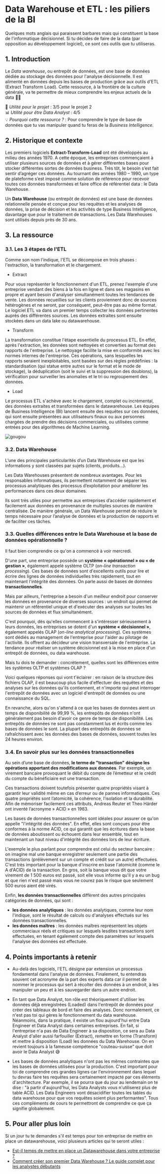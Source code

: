 # Data Warehouse et ETL : les piliers de la BI
Quelques mots anglais qui paraissent barbares mais qui constituent la base de l'informatique décisionnel. Si tu décides de faire de la data (par opposition au développement logiciel), ce sont ces outils que tu utiliseras.

## 1. Introduction
Le *Data warehouse*, ou entrepôt de données, est une base de données dédiée au stockage des données pour l'analyse décisionnelle. Il est alimenté en données depuis les bases de production grâce aux outils d'ETL (Extract Transform Load). Cette ressource, à la frontière de la culture générale, va te permettre de mieux comprendre les enjeux actuels de la data 👻👻

📌 *Utilité pour le projet* : 3/5 pour le projet 2<br/>
📊 *Utilité pour être Data Analyst* : 4/5<br/>
💡 *Pourquoi cette ressource ?* : Pour comprendre le type de base de données que tu vas manipuler quand tu feras de la *Business Intelligence*.

## 2. Historique et contexte
Les premiers logiciels **Extract-Transform-Load** ont été développés au milieu des années 1970. A cette époque, les entreprises commençaient à utiliser plusieurs sources de données et à gérer différentes bases pour stocker différentes sortes de données business. Très tôt, le besoin s’est fait sentir d’agréger ces données. Au tournant des années 1980 – 1990, un type de plateforme s’est imposé comme solution de référence pour recevoir toutes ces données transformées et faire office de référentiel data : le Data Warehouse.

Un **Data Warehouse** (ou entrepôt de données) est une base de données relationnelle pensée et conçue pour les requêtes et les analyses de données, la prise de décision et les activités de type Business Intelligence, davantage que pour le traitement de transactions. Les Data Warehouses sont utilisés depuis près de 30 ans. 

## 3. La ressource

### 3.1. Les 3 étapes de l'ETL

Comme son nom l'indique, l'ETL se décompose en trois phases : l'extraction, la transformation et le chargement.

- Extract

Pour vous représenter le fonctionnement d'un ETL, prenez l'exemple d'une entreprise vendant des biens à la fois en ligne et dans ses magasins en propre et ayant besoin d'analyser simultanément toutes les tendances de vente. Les données recueillies sur les clients proviennent donc de sources hétérogènes et ne seront, par conséquent, peut-être pas au même format. Le logiciel ETL va dans un premier temps collecter les données pertinentes auprès des différentes sources. Les données extraites sont ensuite stockées dans un data lake ou datawarehouse.

- Transform

La transformation constitue l'étape essentielle du processus ETL. En effet, après l'extraction, les données sont nettoyées et converties au format des rapports de l'entreprise. Le nettoyage facilite la mise en conformité avec les normes internes de l'entreprise. Ces opérations, sans lesquelles les rapports seraient inexploitables, sont basées sur des règles prédéfinies : la standardisation (qui statue entre autres sur le format et le mode de stockage), la déduplication (soit le suivi et la suppression des doublons), la vérification pour surveiller les anomalies et le tri ou regroupement des données.

- Load

Le processus ETL s'achève avec le chargement, complet ou incrémental, des données extraites et transformées dans le datawarehouse. Les équipes de Business Intelligence (BI) lancent ensuite des requêtes sur ces données, qui sont ensuite présentées aux utilisateurs finaux ou aux personnes chargées de prendre des décisions commerciales, ou utilisées comme entrées pour des algorithmes de Machine Learning.

![gougou](https://static.axysweb.com/uploads/2018/11/ETL-infographie-axysweb-1024x404.png)

### 3.2. Data Warehouse 

L’une des principales particularités d’un Data Warehouse est que les informations y sont classées par sujets (clients, produits…).

Les Data Warehouses présentent de nombreux avantages. Pour les responsables informatiques, ils permettent notamment de séparer les processus analytiques des processus d’exploitation pour améliorer les performances dans ces deux domaines.

Ils sont très utiles pour permettre aux entreprises d’accéder rapidement et facilement aux données en provenance de multiples sources de manière centralisée. De manière générale, un Data Warehouse permet de réduire le temps nécessaire pour l’analyse de données et la production de rapports et de faciliter ces tâches.


### 3.3. Quelles différences entre le Data Warehouse et la base de données opérationnelle ?

Il faut bien comprendre ce qu'on a commencé à voir mercredi. 

D'une part, une entreprise possède un **système « opérationnel » ou « de gestion »**, également appelé système OLTP (*on-line transaction processing*). Ces bases de données sont d'excellents outils pour lire et écrire des lignes de données individuelles très rapidement, tout en maintenant l'intégrité des données. On parle aussi de bases de données **transactionnelles**. 

Mais par ailleurs, l'entreprise a besoin d'un meilleur endroit pour conserver les données en provenance de diverses sources : un endroit qui  permet de maintenir un référentiel unique et d'exécuter des analyses sur toutes les sources de données et flux simultanément.

C'est pourquoi, dès qu'elles commencent à s'intéresser sérieusement à leurs données, les entreprises se dotent d'un **système « décisionnel »**, également appelés OLAP (*on-line analytical processing*). Ces systèmes sont dédiés au management de l'entreprise pour l'aider au pilotage de l'activité. Ils offrent au décideur une vision transversale de l'entreprise. La tendance pour réaliser un système décisionnel est à la mise en place d'un entrepôt de données, ou data warehouse.


Mais tu dois te demander : concrètement, quelles sont les différences entre les systèmes OLTP et systèmes OLAP ?

Voici quelques réponses qui vont t'éclairer : en raison de la structure des fichiers OLAP, il est beaucoup plus facile d'effectuer des requêtes et des analyses sur les données qu'ils contiennent, et n'importe qui peut interroger l'entrepôt de données avec un logiciel d'entrepôt de données ou une connaissance du SQL.

En revanche, alors qu'on s'attend à ce que les bases de données aient un temps de disponibilité de 99,99 %, les entrepôts de données n'ont généralement pas besoin d'avoir ce genre de temps de disponibilité. Les entrepôts de données ne sont pas constamment lus et écrits comme les bases de données le sont. La plupart des entrepôts de données se rafraîchissent avec les données des bases de données, souvent toutes les 24 heures environ.


### 3.4. En savoir plus sur les données transactionnelles 

Au sein d’une base de données, **le terme de "transaction" désigne les opérations apportant des modifications aux données**. Par exemple, un virement bancaire provoquant le débit du compte de l’émetteur et le crédit du compte du bénéficiaire est une transaction.

Ces transactions doivent toutefois présenter quatre propriétés visant à garantir leur validité même en cas d’erreur ou de pannes informatiques. Ces quatre propriétés sont l’atomicité, la cohérence, l’isolation et la durabilité. Afin de mémoriser facilement ces attributs, Andreas Reuter et Theo Härder ont inventé l’acronyme  » ACID  » en 1983.

Les bases de données transactionnelles sont idéales pour assurer ce qu'on appelle "l'intégrité des données". En effet, elles sont conçues pour être conformes à la norme ACID, ce qui garantit que les écritures dans la base de données aboutissent ou échouent dans leur ensemble, tout en maintenant un haut niveau d'intégrité des données lors de leur écriture. 

L'exemple le plus parlant pour comprendre est celui du secteur bancaire : on imagine mal une banque enregistrer seulement une partie des transactions (prélèvement sur un compte et crédit sur un autre) effectuées. C'est très important pour la banque d'inscrire en base l'atomicité (comme le A d'ACID) de la transaction. En gros, soit la banque vous dit que votre virement de 1 500 euros est passé, soit elle vous informe qu'il y a eu un bug et que rien n'est passé mais vous ne courez pas le risque que seulement 500 euros aient été virés.

Enfin, **les données transactionnelles** diffèrent des autres principales catégories de données, qui sont :
- **les données analytiques** : les données analytiques, comme leur nom l'indique, sont le résultat de calculs ou d'analyses effectués sur les données transactionnelles.
- **les données maîtres** : les données maîtres représentent les objets commerciaux réels et critiques sur lesquels lesdites transactions sont effectuées, en tenant également compte des paramètres sur lesquels l'analyse des données est effectuée.


## 4. Points importants à retenir
- Au-delà des logiciels, l'ETL désigne par extension un processus fondamental dans l'analyse de données. Finalement, tu entendras souvent cet acronyme de la part des experts data car il permet de nommer le processus qui sert à récolter des données à un endroit, à les manipuler un peu et à les sauvegarder dans un autre endroit.  

- En tant que Data Analyst, ton rôle est théoriquement d'utiliser les données déjà enregistrées (Loaded) dans l'entrepôt de données pour créer des tableaux de bord et faire des analyses. Donc normalement, ce n'est pas toi qui gères le fonctionnement du data warehouse. Néanmoins, dans la pratique, il existe un flou aujourd'hui entre Data Engineer et Data Analyst dans certaines entreprises. En fait, si l'entreprise n'a pas de Data Engineer à sa disposition, ce sera au Data Analyst d'aller aussi farfouiller (Extract), remettre en forme (Transform) et mettre à disposition (Load) les données du Data Warehouse. On en revient toujours à la fameuse compétence "couteau-suisse" que doit avoir le Data Analyst 😅

- Les bases de données analytiques n'ont pas les mêmes contraintes que les bases de données utilisées pour la production. C'est important pour toi de comprendre ces grandes lignes car l'environnement dans lequel tu devras faire tes requêtes sera certainement impacté par ces éléments d'architecture. Par exemple, il se pourra que du jour au lendemain on te dise : "à partir d'aujourd'hui, les Data Analysts vous n'utiliserez plus de table ACID. Les Data Engineers vont désacidifier toutes les tables du data warehouse pour que vos requêtes soient plus performantes". Tous ces compléments de cours te permettront de comprendre ce que ça signifie globalement.

## 5. Pour aller plus loin
Si un jour tu te demandes s'il est temps pour ton entreprise de mettre en place un datawarehouse, voici plusieurs articles qui te seront utiles : 
- [Est-il temps de mettre en place un Datawarehouse dans votre entreprise ?](https://www.cartelis.com/blog/datawarehouse-mise-en-place/)
- [Comment créer son premier Data Warehouse ? Le guide complet pour les analystes débutants](https://www.cartelis.com/blog/creer-datawarehouse/)

